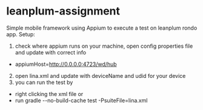 # leanplum-assignment

Simple mobile framework using Appium to execute a test on leanplum rondo app.
Setup:
1. check where appium runs on your machine, open config properties file and update with correct info 
  - appiumHost=http://0.0.0.0:4723/wd/hub
2. open lina.xml and update with deviceName and udid for your device
3. you can run the test by 
  - right clicking the xml file or
  - run gradle --no-build-cache test  -PsuiteFile=lina.xml
